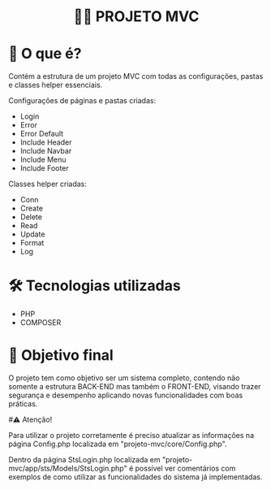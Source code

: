 <h1 align="center">
 👨‍🔧 PROJETO MVC 
</h1>

# 📌 O que é? 

Contém a estrutura de um projeto MVC com todas as configurações, pastas e classes helper essenciais.

Configurações de páginas e pastas criadas:

* Login
* Error 
* Error Default
* Include Header
* Include Navbar
* Include Menu
* Include Footer

Classes helper criadas:

* Conn 
* Create 
* Delete
* Read
* Update
* Format
* Log

# 🛠 Tecnologias utilizadas 

* PHP
* COMPOSER

# 💬 Objetivo final

O projeto tem como objetivo ser um sistema completo, contendo não somente a estrutura BACK-END mas também o FRONT-END, visando trazer segurança e desempenho aplicando novas funcionalidades com boas práticas.

#⚠️ Atenção!

Para utilizar o projeto corretamente é preciso atualizar as informações na página Config.php localizada em "projeto-mvc/core/Config.php".

Dentro da página StsLogin.php localizada em "projeto-mvc/app/sts/Models/StsLogin.php" é possível ver comentários com exemplos de como utilizar as funcionalidades do sistema já implementadas.